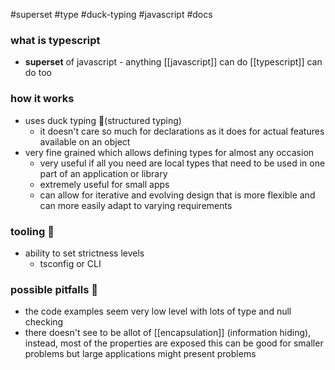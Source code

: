 
#superset
#type
#duck-typing
#javascript
#docs
### what is typescript

* **superset** of javascript - anything [[javascript]] can do [[typescript]] can do too

### how it works

* uses duck typing 🦆(structured typing)
	* it doesn't care so much for declarations as it does for actual features available on an object
* very fine grained which allows defining types for almost any occasion
	* very useful if all you need are local types that need to be used in one part of an application or library
	* extremely useful for small apps
	* can allow for iterative and evolving design that is more flexible and can more easily adapt to varying requirements

### tooling 🧰

* ability to set strictness levels
	* tsconfig or CLI

### possible pitfalls 🍂

* the code examples seem very low level with lots of type and null checking
* there doesn't see to be allot of [[encapsulation]] (information hiding), instead, most of the properties are exposed
  this can be good for smaller problems but large applications might present problems
	